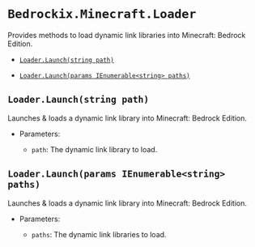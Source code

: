 # `Bedrockix.Minecraft.Loader`

Provides methods to load dynamic link libraries into Minecraft: Bedrock Edition.

- [`Loader.Launch(string path)`](#loaderlaunchstring-path)

- [`Loader.Launch(params IEnumerable<string> paths)`](#loaderlaunchparams-ienumerablestring-paths)

## `Loader.Launch(string path)`

Launches & loads a dynamic link library into Minecraft: Bedrock Edition.

- Parameters:

    - `path`: The dynamic link library to load.

## `Loader.Launch(params IEnumerable<string> paths)`

Launches & loads a dynamic link library into Minecraft: Bedrock Edition.

- Parameters:

    - `paths`: The dynamic link libraries to load.